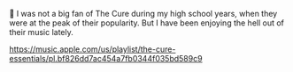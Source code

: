 🎵 I was not a big fan of The Cure during my high school years, when they were at the peak of their popularity. But I have been enjoying the hell out of their music lately.

[<span class="invisible">https://</span><span class="ellipsis">music.apple.com/us/playlist/th</span><span class="invisible">e-cure-essentials/pl.bf826dd7ac454a7fb0344f035bd589c9</span>](https://music.apple.com/us/playlist/the-cure-essentials/pl.bf826dd7ac454a7fb0344f035bd589c9)